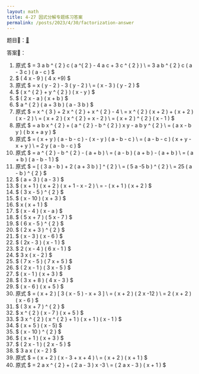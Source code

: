 ```yaml
---
layout: math
title: 4-27 因式分解专题练习答案
permalink: /posts/2023/4/30/factorization-answer
---
```


题目📜：[🔗](<{{ site.baseurl }}/posts/2023/4/28/factorization>)

答案📝：

1. 原式 $ = 3 a b ^ { 2 } c ( a ^{ 2 } - 4 a c + 3 c ^ { 2 } ) \\ = 3 a b ^ { 2 } c ( a - 3 c ) ( a - c ) $
2. $ ( 4 x - 9 ) ( 4 x +9) $
3. 原式 $ = x ( y - 2 ) - 3 ( y - 2 ) \\ = ( x - 3 ) ( y - 2 ) $
4. $ ( x ^ { 2 } + y ^ { 2 } ) ( x - y ) $
5. $ ( 2 x - a ) ( x + b ) $
6. $ a ^ { 2 } ( a + 3 b ) ( a - 3 b ) $
7. 原式 $ = x ^ { 3 } + 2 x ^ { 2 } + x ^ { 2 } - 4 \\ = x ^ { 2 } ( x + 2 ) + ( x + 2 ) ( x - 2 ) \\ = ( x + 2 ) ( x ^ { 2 } + x - 2 ) \\ = ( x + 2 ) ^ { 2 } ( x - 1 ) $
8. 原式 $ = a b x ^ { 2 } + ( a ^ { 2 } - b ^ { 2 } ) x y - a b y ^ { 2 } \\ = ( a x - b y ) ( b x + a y ) $
9. 原式 $ = ( x + y ) ( a - b - c ) - ( x - y ) ( a - b - c ) \\ = ( a - b - c ) ( x + y - x + y ) \\ = 2 y ( a - b - c ) $
10. 原式 $ = a ^ { 2 } - b ^ { 2 } - ( a + b ) \\ = ( a - b ) ( a + b ) - ( a + b ) \\ = ( a + b ) ( a - b - 1 ) $
11. 原式 $ = [ ( 3 a - b ) + 2 ( a + 3 b ) ] ^ { 2 } \\ = ( 5 a -5 b ) ^ { 2 } \\ = 25 ( a - b ) ^ { 2 } $
12. $ ( a + 3 ) ( a - 3 ) $
13. $ ( x + 1 ) ( x + 2 ) ( x + 1 - x - 2 ) \\ = - ( x + 1 ) ( x + 2 ) $
14. $ ( 3 x - 5 ) ^ { 2 } $
15. $ ( x - 10 ) ( x + 3 ) $
16. $ x ( x + 1 ) $
17. $ ( x - 4 ) ( x - a ) $
18. $ ( 5 x + 7 ) ( 5 x - 7 ) $
19. $ ( 6 x - 5 ) ^ { 2 } $
20. $ ( 2 x + 3 ) ^ { 2 } $
21. $ ( x - 3 ) ( x - 6 ) $
22. $ ( 2x - 3 ) ( x - 1 ) $
23. $ 2 ( x - 4 ) ( 6 x - 1 ) $
24. $ 3 x ( x - 2 ) $
25. $ ( 7 x - 5 ) ( 7 x + 5 ) $
26. $ ( 2 x - 1 ) ( 3 x - 5 ) $
27. $ ( x - 1 ) ( x + 3 ) $
28. $ ( 3 x + 8 ) ( 4 x - 3 ) $
29. $ ( x - 6 ) ( x + 5 ) $
30. 原式 $ = ( x + 2 ) [ 3 ( x - 5 ) - x + 3 ] \\ = ( x + 2 ) ( 2 x -12 ) \\ = 2 ( x + 2 ) ( x - 6 ) $
31. $ ( 3 x + 7 ) ^ { 2 } $
32. $ x ^ { 2 } ( x - 7 ) ( x + 5 ) $
33. $ 3 x ^ { 2 } ( x ^ { 2 } + 1 ) ( x + 1 ) ( x - 1 ) $
34. $ ( x + 5 ) ( x - 5) $
35. $ ( x - 10 ) ^ { 2 } $
36. $ ( x + 1 ) ( x + 3 ) $
37. $ ( 2 x - 1 ) ( 2 x - 5 ) $
38. $ 3 a x ( x - 2 ) $
39. 原式 $ = ( x + 2 ) ( x - 3 + x + 4 ) \\ = ( x + 2 ) ( x + 1 ) $
40. 原式 $ = 2 a x ^ { 2 } + ( 2 a - 3 ) x -3 \\ = ( 2 a x - 3 ) ( x + 1 ) $

